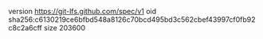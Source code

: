 version https://git-lfs.github.com/spec/v1
oid sha256:c6130219ce6bfbd548a8126c70bcd495bd3c562cbef43997cf0fb92c8c2a6cff
size 203600
